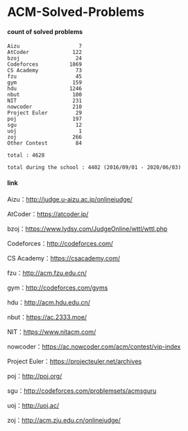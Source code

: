 ﻿# ACM-Solved-Problems

#### count of solved problems
	Aizu                   7
	AtCoder              122
	bzoj                  24
	Codeforces          1869
	CS Academy            73
	fzu                   45
	gym                  159
	hdu                 1246
	nbut                 100
	NIT                  231
	nowcoder             210
	Project Euler         29
	poj                  197
	sgu                   12
	uoj                    1
	zoj                  266
	Other Contest         84

`total : 4628`

`total during the school : 4402 (2016/09/01 - 2020/06/03)`


#### link

Aizu：http://judge.u-aizu.ac.jp/onlinejudge/

AtCoder：https://atcoder.jp/

bzoj：https://www.lydsy.com/JudgeOnline/wttl/wttl.php

Codeforces：http://codeforces.com/

CS Academy：https://csacademy.com/

fzu：http://acm.fzu.edu.cn/

gym：http://codeforces.com/gyms

hdu：http://acm.hdu.edu.cn/

nbut：https://ac.2333.moe/

NIT：https://www.nitacm.com/

nowcoder：https://ac.nowcoder.com/acm/contest/vip-index

Project Euler：https://projecteuler.net/archives

poj：http://poj.org/

sgu：http://codeforces.com/problemsets/acmsguru

uoj：http://uoj.ac/

zoj：http://acm.zju.edu.cn/onlinejudge/